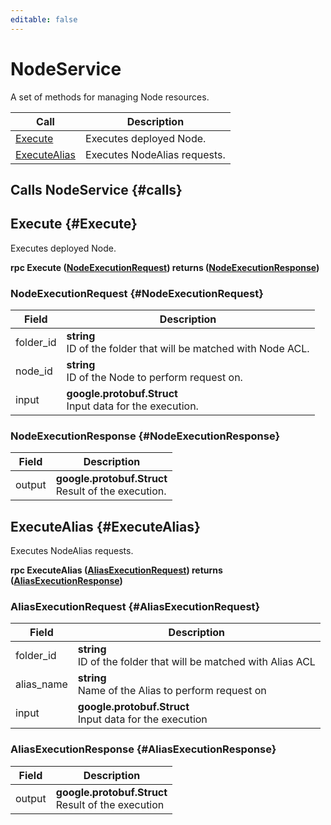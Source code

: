 ```yaml
---
editable: false
---
```


# NodeService

A set of methods for managing Node resources.

| Call | Description |
| --- | --- |
| [Execute](#Execute) | Executes deployed Node. |
| [ExecuteAlias](#ExecuteAlias) | Executes NodeAlias requests. |

## Calls NodeService {#calls}

## Execute {#Execute}

Executes deployed Node.

**rpc Execute ([NodeExecutionRequest](#NodeExecutionRequest)) returns ([NodeExecutionResponse](#NodeExecutionResponse))**

### NodeExecutionRequest {#NodeExecutionRequest}

Field | Description
--- | ---
folder_id | **string**<br>ID of the folder that will be matched with Node ACL. 
node_id | **string**<br>ID of the Node to perform request on. 
input | **google.protobuf.Struct**<br>Input data for the execution. 


### NodeExecutionResponse {#NodeExecutionResponse}

Field | Description
--- | ---
output | **google.protobuf.Struct**<br>Result of the execution. 


## ExecuteAlias {#ExecuteAlias}

Executes NodeAlias requests.

**rpc ExecuteAlias ([AliasExecutionRequest](#AliasExecutionRequest)) returns ([AliasExecutionResponse](#AliasExecutionResponse))**

### AliasExecutionRequest {#AliasExecutionRequest}

Field | Description
--- | ---
folder_id | **string**<br>ID of the folder that will be matched with Alias ACL 
alias_name | **string**<br>Name of the Alias to perform request on 
input | **google.protobuf.Struct**<br>Input data for the execution 


### AliasExecutionResponse {#AliasExecutionResponse}

Field | Description
--- | ---
output | **google.protobuf.Struct**<br>Result of the execution 


